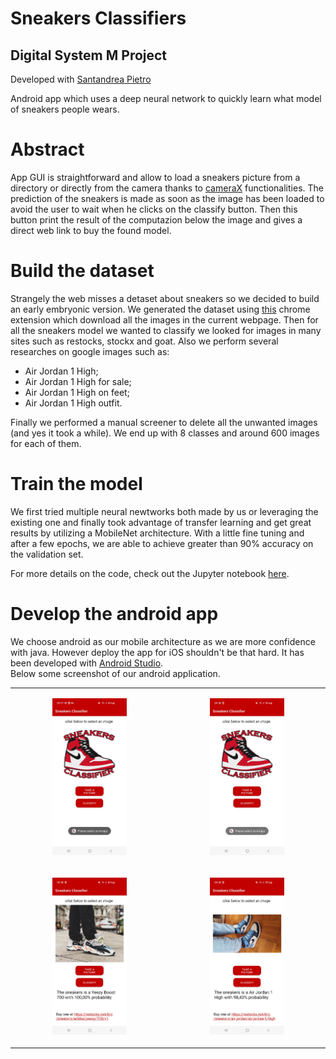# Sneakers Classifiers

<h2>Digital System M Project</h2>

Developed with <a href="https://github.com/Pirs98">Santandrea Pietro</a>

Android app which uses a deep neural network to quickly learn what model of sneakers people wears.

# Abstract

App GUI is straightforward and allow to load a sneakers picture from a directory or directly from the camera thanks to <a href="https://developer.android.com/training/camerax">cameraX</a> functionalities.
The prediction of the sneakers is made as soon as the image has been loaded to avoid the user to wait when he clicks on the classify button. Then this button print the result of the computazion below the image and gives a direct web link to buy the found model.

# Build the dataset
Strangely the web misses a detaset about sneakers so we decided to build an early embryonic version.
We generated the dataset using <a href="https://download-all-images.mobilefirst.me">this</a> chrome extension which download all the images in the current webpage. Then for all the sneakers model we wanted to classify we looked for images in many sites such as restocks, stockx and goat. Also we perform several researches on google images such as: 
<ul>
    <li>Air Jordan 1 High;</li>
    <li>Air Jordan 1 High for sale;</li>
    <li>Air Jordan 1 High on feet;</li>
    <li>Air Jordan 1 High outfit.</li>
</ul>
Finally we performed a manual screener to delete all the unwanted images (and yes it took a while).
We end up with 8 classes and around 600 images for each of them.

# Train the model
We first tried multiple neural newtworks both made by us or leveraging the existing one and finally took advantage of transfer learning and get great results by utilizing a MobileNet architecture. With a little fine tuning and after a few epochs, we are able to achieve greater than 90% accuracy on the validation set.

For more details on the code, check out the Jupyter notebook <a href="build_model/model_creation.ipynb">here</a>.

# Develop the android app
We choose android as our mobile architecture as we are more confidence with java. However deploy the app for iOS shouldn't be that hard. It has been developed with <a href="https://developer.android.com/studio">Android Studio</a>.<br>
Below some screenshot of our android application.

<table>
    <tr>
        <td><p align="center"><img src="app_screen/1.jpg" width="50%"></p></td>
        <td><p align="center"><img src="app_screen/2.jpg"  width="50%"></p></td>
    </tr>
    <tr>
        <td><p align="center"><img src="app_screen/3.jpg" width="50%"></p></td>
        <td><p align="center"><img src="app_screen/4.jpg" width="50%"></p></td>
    </tr>
</table>
    
   




